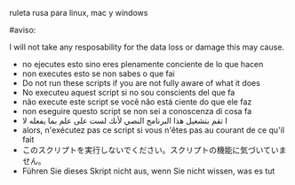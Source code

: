 ruleta rusa para linux, mac y windows

#aviso:

I will not take any resposability for the data loss or damage this may cause.

* no ejecutes esto sino eres plenamente conciente de lo que hacen
* non executes esto se non sabes o que fai
* Do not run these scripts if you are not fully aware of what it does
* No executeu aquest script si no sou conscients del que fa
* não execute este script se você não está ciente do que ele faz
* non eseguire questo script se non sei a conoscenza di cosa fa
* ا تقم بتشغيل هذا البرنامج النصي لأنك لست على علم بما يفعله لا
* alors, n'exécutez pas ce script si vous n'êtes pas au courant de ce qu'il fait
* このスクリプトを実行しないでください。スクリプトの機能に気づいていません。
* Führen Sie dieses Skript nicht aus, wenn Sie nicht wissen, was es tut


